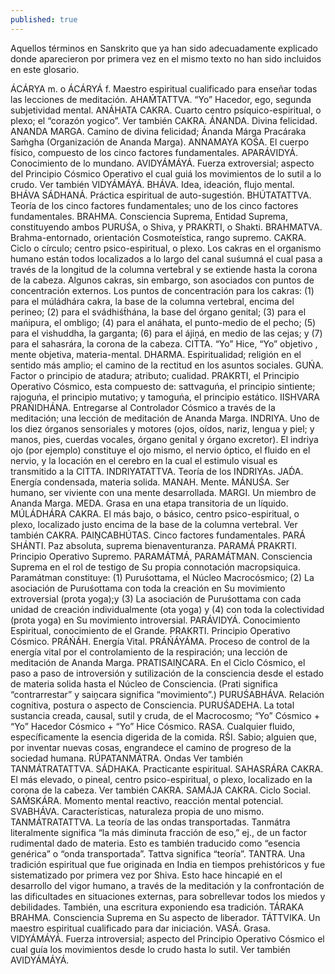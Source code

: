 ```yaml
---
published: true
---
```




Aquellos términos en Sanskrito que ya han sido adecuadamente explicado donde aparecieron por primera vez en el mismo texto no han sido incluidos en este glosario.

ÁCÁRYA m. o ÁCÁRYÁ f. Maestro espiritual cualificado para enseñar todas las lecciones de meditación.
AHAḾTATTVA.  “Yo” Hacedor, ego, segunda subjetividad mental.
ANÁHATA CAKRA. Cuarto centro psíquico-espiritual, o plexo; el “corazón yogico”. Ver también CAKRA.
ÁNANDA. Divina felicidad.
ANANDA MARGA. Camino de divina felicidad; Ánanda Márga Pracáraka Saḿgha (Organización de Ananda Marga).
ANNAMAYA KOŚA. El cuerpo físico, compuesto de los cinco factores fundamentales.
APARÁVIDYÁ. Conocimiento de lo mundano.
AVIDYÁMÁYÁ. Fuerza extroversial; aspecto del Principio Cósmico Operativo el cual guiá los movimientos de lo sutil a lo crudo. Ver también VIDYÁMÁYÁ.
BHÁVA. Idea, ideación, flujo mental.
BHÁVA SÁDHANÁ. Práctica espiritual de auto-sugestión.
BHÚTATATTVA. Teoría de los cinco factores fundamentales; uno de los cinco factores fundamentales.
BRAHMA. Consciencia Suprema, Entidad Suprema, constituyendo ambos PURUŚA, o Shiva, y PRAKRTI, o Shakti.
BRAHMATVA. Brahma-entornado, orientación Cosmoteística, rango supremo.
CAKRA. Ciclo o círculo; centro psico-espiritual, o plexo. Los cakras en el organismo humano están todos localizados a lo largo del canal suśumná el cual pasa a través de la longitud de la columna vertebral y se extiende hasta la corona de la cabeza. Algunos cakras, sin embargo, son asociados con puntos de concentración externos. Los puntos de concentración para los cakras: (1) para el múládhára cakra, la base de la columna vertebral, encima del perineo; (2) para el svádhiśt́hána, la base del órgano genital; (3) para el mańipura, el ombligo; (4) para el anáhata, el punto-medio de el pecho; (5) para el vishuddha, la garganta; (6) para el ájiṋá, en medio de las cejas; y (7) para el sahasrára, la corona de la cabeza.
CITTA. “Yo” Hice, “Yo” objetivo , mente objetiva, materia-mental.
DHARMA. Espiritualidad; religión en el sentido más amplio; el camino de la rectitud en los asuntos sociales.
GUŃA. Factor o principio de atadura; atributo; cualidad. PRAKRTI, el Principio Operativo Cósmico, esta compuesto de: sattvaguńa, el principio sintiente; rajoguńa, el principio mutativo; y tamoguńa, el principio estático.
IISHVARA PRAŃIDHÁNA. Entregarse al Controlador Cósmico a través de la meditación; una lección de meditación de Ananda Marga.
INDRIYA. Uno de los diez órganos sensoriales y motores (ojos, oídos, nariz, lengua y piel; y manos, pies, cuerdas vocales, órgano genital y órgano excretor). El indriya ojo (por ejemplo) constituye el ojo mismo, el nervio óptico, el fluido en el nervio, y la locación en el cerebro en la cual el estimulo visual es transmitido a la CITTA.
INDRIYATATTVA. Teoría de los INDRIYAs.
JAD́A. Energía condensada, materia solida.
MANAH. Mente.
MÁNUŚA. Ser humano, ser viviente con una mente desarrollada.
MARGI. Un miembro de Ananda Marga.
MEDA. Grasa en una etapa transitoria de un líquido.
MÚLÁDHÁRA CAKRA. El más bajo, o básico, centro psico-espiritual, o plexo, localizado justo encima de la base de la columna vertebral. Ver también CAKRA.
PAIṊCABHÚTAS. Cinco factores fundamentales.
PARÁ SHÁNTI. Paz absoluta, suprema bienaventuranza.
PARAMÁ PRAKRTI. Principio Operativo Supremo.
PARAMÁTMÁ, PARAMÁTMAN. Consciencia Suprema en el rol de testigo de Su propia connotación macropsiquica. Paramátman constituye: (1) Puruśottama, el Núcleo Macrocósmico; (2) La asociación de Puruśottama con toda la creación en Su movimiento extroversial (prota yoga);y (3) La asociación de Puruśottama con cada unidad de creación individualmente (ota yoga) y (4) con toda la colectividad (prota yoga) en Su movimiento introversial.
PARÁVIDYÁ. Conocimiento Espiritual, conocimiento de el Grande.
PRAKRTI. Principio Operativo Cósmico.
PRÁŃÁH. Energía Vital.
PRÁŃÁYÁMA. Proceso de control de la energía vital por el controlamiento de la respiración; una lección de meditación de Ananda Marga.
PRATISAIṊCARA. En el Ciclo Cósmico, el paso a paso de introversión y sutilización de la consciencia desde el estado de materia solida hasta el Núcleo de Consciencia. (Prati significa “contrarrestar” y saiṋcara significa “movimiento”.)
PURUŚABHÁVA. Relación cognitiva, postura o aspecto de Consciencia.
PURUŚADEHA. La total sustancia creada, causal, sutil y cruda, de el Macrocosmo; “Yo” Cósmico +  “Yo” Hacedor Cósmico + “Yo” Hice Cósmico.
RASA. Cualquier fluido, específicamente la esencia digerida de la comida.
RŚI. Sabio; alguien que, por inventar nuevas cosas, engrandece el camino de progreso de la sociedad humana.
RÚPATANMÁTRA. Ondas  Ver también TANMÁTRATATTVA.
SÁDHAKA. Practicante espiritual.
SAHASRÁRA CAKRA. El más elevado, o pineal, centro psico-espiritual, o plexo, localizado en la corona de la cabeza. Ver también CAKRA.
SAMÁJA CAKRA. Ciclo Social.
SAḾSKÁRA. Momento mental reactivo, reacción mental potencial.
SVABHÁVA. Características, naturaleza propia de uno mismo.
TANMÁTRATATTVA. La teoría de las ondas transportadas. Tanmátra literalmente significa “la más diminuta fracción de eso,” ej., de un factor rudimental dado de materia. Esto es también traducido como  “esencia genérica” o “onda transportada”. Tattva significa “teoría”.
TANTRA. Una tradición espiritual que fue originada en India en tiempos prehistóricos y fue sistematizado por primera vez por Shiva. Esto hace hincapié en el desarrollo del vigor humano, a través de la meditación y la confrontación de las dificultades en situaciones externas, para sobrellevar todos los miedos y debilidades. También, una escritura exponiendo esa tradición.
TÁRAKA BRAHMA. Consciencia Suprema en Su aspecto de liberador.
TÁTTVIKA. Un maestro espiritual cualificado para dar iniciación.
VASÁ. Grasa.
VIDYÁMÁYÁ. Fuerza introversial; aspecto del Principio Operativo Cósmico el cual guía los movimientos desde lo crudo hasta lo sutil. Ver también AVIDYÁMÁYÁ.
